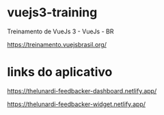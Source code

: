 # vuejs3-training
Treinamento de VueJs 3 - VueJs - BR

https://treinamento.vuejsbrasil.org/

# links do aplicativo
https://thelunardi-feedbacker-dashboard.netlify.app/

https://thelunardi-feedbacker-widget.netlify.app/
